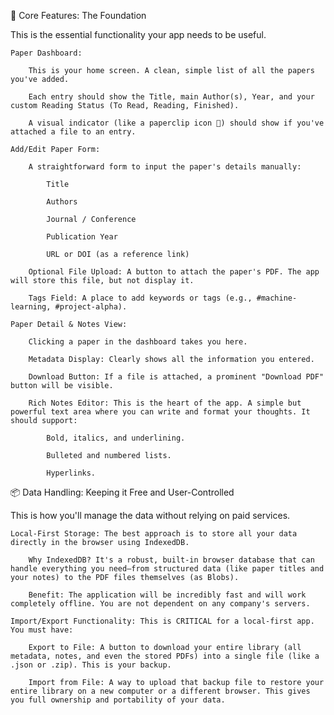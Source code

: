 🎯 Core Features: The Foundation

This is the essential functionality your app needs to be useful.

    Paper Dashboard:

        This is your home screen. A clean, simple list of all the papers you've added.

        Each entry should show the Title, main Author(s), Year, and your custom Reading Status (To Read, Reading, Finished).

        A visual indicator (like a paperclip icon 📎) should show if you've attached a file to an entry.

    Add/Edit Paper Form:

        A straightforward form to input the paper's details manually:

            Title

            Authors

            Journal / Conference

            Publication Year

            URL or DOI (as a reference link)

        Optional File Upload: A button to attach the paper's PDF. The app will store this file, but not display it.

        Tags Field: A place to add keywords or tags (e.g., #machine-learning, #project-alpha).

    Paper Detail & Notes View:

        Clicking a paper in the dashboard takes you here.

        Metadata Display: Clearly shows all the information you entered.

        Download Button: If a file is attached, a prominent "Download PDF" button will be visible.

        Rich Notes Editor: This is the heart of the app. A simple but powerful text area where you can write and format your thoughts. It should support:

            Bold, italics, and underlining.

            Bulleted and numbered lists.

            Hyperlinks.

📦 Data Handling: Keeping it Free and User-Controlled

This is how you'll manage the data without relying on paid services.

    Local-First Storage: The best approach is to store all your data directly in the browser using IndexedDB.

        Why IndexedDB? It's a robust, built-in browser database that can handle everything you need—from structured data (like paper titles and your notes) to the PDF files themselves (as Blobs).

        Benefit: The application will be incredibly fast and will work completely offline. You are not dependent on any company's servers.

    Import/Export Functionality: This is CRITICAL for a local-first app. You must have:

        Export to File: A button to download your entire library (all metadata, notes, and even the stored PDFs) into a single file (like a .json or .zip). This is your backup.

        Import from File: A way to upload that backup file to restore your entire library on a new computer or a different browser. This gives you full ownership and portability of your data.